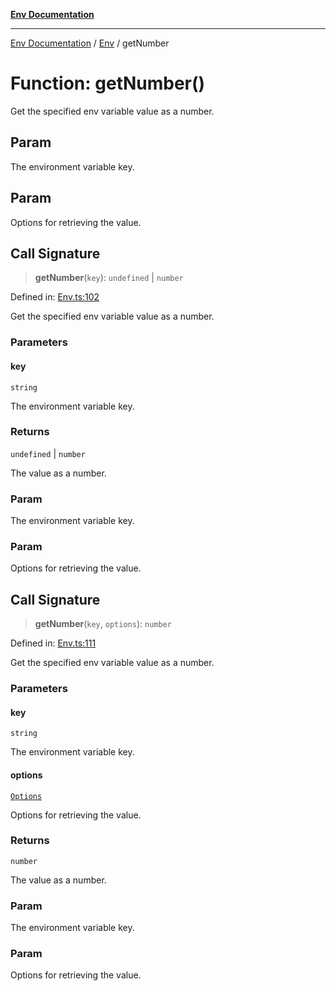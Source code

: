 [**Env Documentation**](../../README.md)

***

[Env Documentation](../../README.md) / [Env](../README.md) / getNumber

# Function: getNumber()

Get the specified env variable value as a number.

## Param

The environment variable key.

## Param

Options for retrieving the value.

## Call Signature

> **getNumber**(`key`): `undefined` \| `number`

Defined in: [Env.ts:102](https://github.com/stonemjs/env/blob/48871436343ec344452325bad1e21ee9c466e315/src/Env.ts#L102)

Get the specified env variable value as a number.

### Parameters

#### key

`string`

The environment variable key.

### Returns

`undefined` \| `number`

The value as a number.

### Param

The environment variable key.

### Param

Options for retrieving the value.

## Call Signature

> **getNumber**(`key`, `options`): `number`

Defined in: [Env.ts:111](https://github.com/stonemjs/env/blob/48871436343ec344452325bad1e21ee9c466e315/src/Env.ts#L111)

Get the specified env variable value as a number.

### Parameters

#### key

`string`

The environment variable key.

#### options

[`Options`](../../declarations/interfaces/Options.md)

Options for retrieving the value.

### Returns

`number`

The value as a number.

### Param

The environment variable key.

### Param

Options for retrieving the value.

